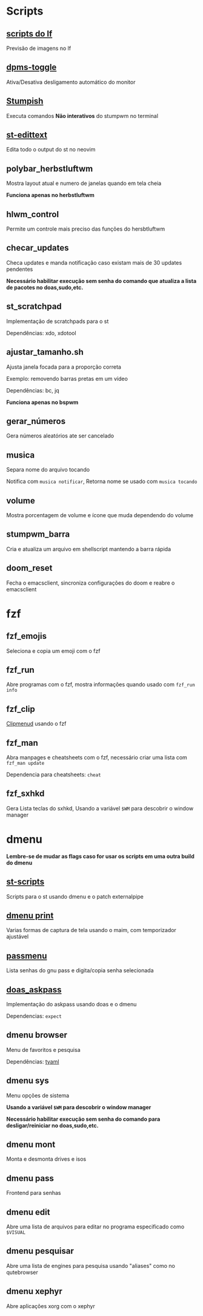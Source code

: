 # Scripts

## [scripts do lf](https://github.com/slavistan/howto-lf-image-previews)

Previsão de imagens no lf

## [dpms-toggle](https://github.com/ramLlama/scripts/blob/master/dpms-toggle.sh)

Ativa/Desativa desligamento automático do monitor

## [Stumpish](https://github.com/stumpwm/stumpwm-contrib/blob/master/util/stumpish/stumpish)

Executa comandos **Não interativos** do stumpwm no terminal

## [st-edittext](https://st.suckless.org/patches/externalpipe/editscreen.sh)

Edita todo o output do st no neovim

## polybar_herbstluftwm

Mostra layout atual e numero de janelas quando em tela cheia

**Funciona apenas no herbstluftwm**

## hlwm_control

Permite um controle mais preciso das funções do hersbtluftwm

## checar_updates

Checa updates e manda notificação caso existam mais de 30 updates pendentes

**Necessário habilitar execução sem senha do comando que atualiza a lista de pacotes no doas,sudo,etc.**

## st_scratchpad

Implementação de scratchpads para o st

Dependências: xdo, xdotool

## ajustar_tamanho.sh

Ajusta janela focada para a proporção correta

Exemplo: removendo barras pretas em um vídeo

Dependências: bc, jq

**Funciona apenas no bspwm**

## gerar_números

Gera números aleatórios ate ser cancelado

## musica

Separa nome do arquivo tocando

Notifica com `musica notificar`, Retorna nome se usado com `musica tocando`

## volume

Mostra porcentagem de volume e ícone que muda dependendo do volume

## stumpwm_barra

Cria e atualiza um arquivo em shellscript mantendo a barra rápida

## doom_reset

Fecha o emacsclient, sincroniza configurações do doom e reabre o emacsclient

# fzf

## fzf_emojis

Seleciona e copia um emoji com o fzf

## fzf_run

Abre programas com o fzf, mostra informações quando usado com `fzf_run info`

## fzf_clip

[Clipmenud](https://github.com/cdown/clipmenu) usando o fzf

## fzf_man

Abra manpages e cheatsheets com o fzf, necessário criar uma lista com `fzf_man update`

Dependencia para cheatsheets: `cheat`

## fzf_sxhkd

Gera Lista teclas do sxhkd, Usando a variável `$WM` para descobrir o window manager

# dmenu

**Lembre-se de mudar as flags caso for usar os scripts em uma outra build do dmenu**

## [st-scripts](https://st.suckless.org/patches/externalpipe/)

Scripts para o st usando dmenu e o patch externalpipe

## [dmenu print](https://github.com/LukeSmithxyz/voidrice/blob/master/.local/bin/maimpick)

Varias formas de captura de tela usando o maim, com temporizador ajustável

## [passmenu](https://www.passwordstore.org/)

Lista senhas do gnu pass e digita/copia senha selecionada

## [doas_askpass](https://noxz.tech/articles/askpass_implementation_for_doas/)

Implementação do askpass usando doas e o dmenu

Dependencias: `expect`

## dmenu browser

Menu de favoritos e pesquisa

Dependências: [tyaml](https://github.com/TinyToolSH/)

## dmenu sys

Menu opções de sistema

**Usando a variável `$WM` para descobrir o window manager**

**Necessário habilitar execução sem senha do comando para desligar/reiniciar no doas,sudo,etc.**

## dmenu mont

Monta e desmonta drives e isos

## dmenu pass

Frontend para senhas

## dmenu edit

Abre uma lista de arquivos para editar no programa especificado como `$VISUAL`

## dmenu pesquisar

Abre uma lista de engines para pesquisa usando "aliases" como no qutebrowser

## dmenu xephyr

Abre aplicações xorg com o xephyr
